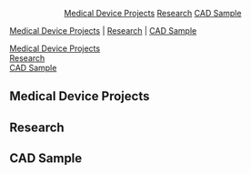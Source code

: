 <p align="center">
  <a href="https://www.rmclaughlin-projects.github.io/#medical-device-projects">Medical Device Projects</a>
  <a href="https://www.rmclaughlin-projects.github.io/#research">Research</a>
  <a href="https://www.rmclaughlin-projects.github.io/#cad-sample">CAD Sample</a>
</p>

<p>
  <a href="https://www.rmclaughlin-projects.github.io/#medical-device-projects">Medical Device Projects</a>   |   
  <a href="https://www.rmclaughlin-projects.github.io/#research">Research</a>   |   
  <a href="https://www.rmclaughlin-projects.github.io/#cad-sample">CAD Sample</a>
</p>

[Medical Device Projects](https://www.rmclaughlin-projects.github.io/#medical-device-projects)  
[Research](https://www.rmclaughlin-projects.github.io/#research)  
[CAD Sample](https://www.rmclaughlin-projects.github.io/#cad-sample)

## Medical Device Projects

## Research

## CAD Sample
